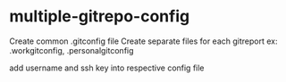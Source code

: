 # multiple-gitrepo-config

Create common .gitconfig file 
Create separate files for each gitreport ex: .workgitconfig, .personalgitconfig

add username and ssh key into respective config file
